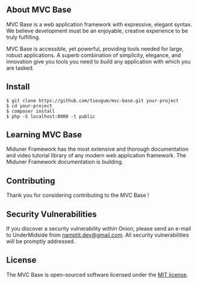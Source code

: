## About MVC Base
MVC Base is a web application framework with expressive, elegant syntax. We believe development must be an enjoyable, creative experience to be truly fulfilling.

MVC Base is accessible, yet powerful, providing tools needed for large, robust applications. A superb combination of simplicity, elegance, and innovation give you tools you need to build any application with which you are tasked.

## Install
```
$ git clone https://github.com/tieugum/mvc-base.git your-project
$ cd your-project
$ composer install 
$ php -S localhost:8000 -t public
```

## Learning MVC Base
Miduner Framework has the most extensive and thorough documentation and video tutorial library of any modern web application framework. The Miduner Framework documentation is building.

## Contributing
Thank you for considering contributing to the MVC Base !

## Security Vulnerabilities
If you discover a security vulnerability within Onion, please send an e-mail to UnderMidside from [namptit.dev@gmail.com](mailto:namptit.dev@gmail.com). All security vulnerabilities will be promptly addressed.

## License
The MVC Base is open-sourced software licensed under the [MIT license](https://opensource.org/licenses/MIT).